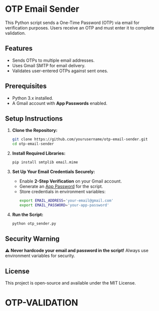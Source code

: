 # OTP Email Sender

This Python script sends a One-Time Password (OTP) via email for verification purposes. Users receive an OTP and must enter it to complete validation.

## Features
- Sends OTPs to multiple email addresses.
- Uses Gmail SMTP for email delivery.
- Validates user-entered OTPs against sent ones.

## Prerequisites
- Python 3.x installed.
- A Gmail account with **App Passwords** enabled.

## Setup Instructions

1. **Clone the Repository:**
   ```sh
   git clone https://github.com/yourusername/otp-email-sender.git
   cd otp-email-sender
   ```

2. **Install Required Libraries:**
   ```sh
   pip install smtplib email.mime
   ```

3. **Set Up Your Email Credentials Securely:**
   - Enable **2-Step Verification** on your Gmail account.
   - Generate an [App Password](https://myaccount.google.com/apppasswords) for the script.
   - Store credentials in environment variables:
     ```sh
     export EMAIL_ADDRESS='your-email@gmail.com'
     export EMAIL_PASSWORD='your-app-password'
     ```

4. **Run the Script:**
   ```sh
   python otp_sender.py
   ```

## Security Warning
⚠️ **Never hardcode your email and password in the script!** Always use environment variables for security.

## License
This project is open-source and available under the MIT License.

# OTP-VALIDATION
